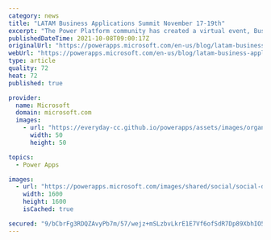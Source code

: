 ```yaml
---
category: news
title: "LATAM Business Applications Summit November 17-19th"
excerpt: "The Power Platform community has created a virtual event, Business Application Summit 2021 being held November 17-19th and entirely focused on upskilling and sharing knowledge with members of the community."
publishedDateTime: 2021-10-08T09:00:17Z
originalUrl: "https://powerapps.microsoft.com/en-us/blog/latam-business-applications-summit-november-17-19th/"
webUrl: "https://powerapps.microsoft.com/en-us/blog/latam-business-applications-summit-november-17-19th/"
type: article
quality: 72
heat: 72
published: true

provider:
  name: Microsoft
  domain: microsoft.com
  images:
    - url: "https://everyday-cc.github.io/powerapps/assets/images/organizations/microsoft.com-50x50.jpg"
      width: 50
      height: 50

topics:
  - Power Apps

images:
  - url: "https://powerapps.microsoft.com/images/shared/social/social-default-image.png"
    width: 1600
    height: 1600
    isCached: true

secured: "9/bCbrFg3RDQZAvyPb7m/57/wejz+mSLzbvLkrE1E7Vf6ofSdR7Dp89XbhIO5Nziv7mk+rRRxagfCkaipn3uzNpl8+kP5Uck4rc7JU9/KLG4SnRukM9dKAvVlS/MWoqFxASAbsUQVBDYoDWUrL7E0tftFic6XJGHXyaohTC5Tv8swrj44PaQnHpmUJCSgBX3ywdgtyq7GrcZ9U8GSQCZ+LYE5LLhu2VijGtuUCVIQH0yNsqRjc8CzY94WtxFRu2CHDLjgBGlHr7EQIt8yvFiHxs9+iugl+B0i4zb+GMhygaCIRthuhJDw4wlELtvo2hm+2AU5rDFjrjZHu9HcRv7vBtpRp/lcm38uIyJLwteeH0=;w+sO6kV/5viyOB1mqst7rA=="
---
```


